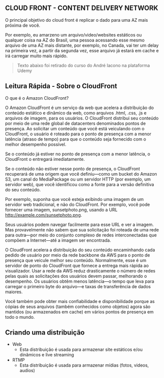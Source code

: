 ## CLOUD FRONT - CONTENT DELIVERY NETWORK 

O principal objetivo do cloud front é replicar o dado para uma AZ mais próxima de você.

Por exemplo, eu amarzeno um arquivo/video/websites estáticos ou qualquer coisa na AZ do Brasil, uma pessoa acessando esse mesmo arquivo de uma AZ mais distante, por exemplo, no Canada, vai ter um delay na primeira vez, a partir da segunda vez, esse arquivo já estará em cache e irá carregar muito mais rápido. 


> Texto abaixo foi retirado do curso do André Iacono na plataforma Udemy

## Leitura Rápida - Sobre o CloudFront
O que é o Amazon CloudFront?

O Amazon CloudFront é um serviço da web que acelera a distribuição do conteúdo estático e dinâmico da web, como arquivos .html, .css, .js e arquivos de imagem, para os usuários. O CloudFront distribui seu conteúdo por meio de uma rede global de datacenters denominados pontos de presença. Ao solicitar um conteúdo que você está veiculando com o CloudFront, o usuário é roteado para o ponto de presença com a menor latência (atraso de tempo) para que o conteúdo seja fornecido com o melhor desempenho possível.

Se o conteúdo já estiver no ponto de presença com a menor latência, o CloudFront o entregará imediatamente.

Se o conteúdo não estiver nesse ponto de presença, o CloudFront recuperará de uma origem que você definiu—como um bucket do Amazon S3, um canal do MediaPackage ou um servidor HTTP (por exemplo, um servidor web), que você identificou como a fonte para a versão definitiva do seu conteúdo.

Por exemplo, suponha que você esteja exibindo uma imagem de um servidor web tradicional, e não do CloudFront. Por exemplo, você pode fornecer uma imagem, sunsetphoto.png, usando a URL http://example.com/sunsetphoto.png.

Seus usuários podem navegar facilmente para esse URL e ver a imagem. Mas provavelmente não sabem que sua solicitação foi roteada de uma rede para outra—por meio do conjunto complexo de redes interconectadas que compõem a Internet—até a imagem ser encontrada.

O CloudFront acelera a distribuição do seu conteúdo encaminhando cada pedido de usuário por meio da rede backbone da AWS para o ponto de presença que veicule melhor seu conteúdo. Normalmente, esse é um servidor de ponto do CloudFront que fornece a entrega mais rápida ao visualizador. Usar a rede da AWS reduz drasticamente o número de redes pelas quais as solicitações dos usuários devem passar, melhorando o desempenho. Os usuários obtêm menos latência—o tempo que leva para carregar o primeiro byte do arquivo—e taxas de transferência de dados maiores.

Você também pode obter mais confiabilidade e disponibilidade porque as cópias de seus arquivos (também conhecidos como objetos) agora são mantidos (ou armazenados em cache) em vários pontos de presença em todo o mundo.


## Criando uma distribuição 

- Web 
    - Esta distribuição é usada para armazenar site estáticos e/ou dinâmicos e live streaming
- RTMP
  - Esta distribuição é usada para armazenar mídias (fotos, videos, audios)

